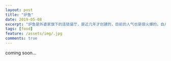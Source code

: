 ```yaml
---
layout: post
title: "炉鱼"
date: 2019-05-08
excerpt: "炉鱼是外婆家旗下的连锁餐厅，是近几年才创建的，目前的人气也是很火爆的，自从前几年滨江的炉鱼餐厅开业以来每到饭点餐厅外边都会排起很长的队。"
tags: [food]
feature: /assets/img/.jpg
comments: true
---
```


coming soon...